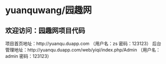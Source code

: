 # yuanquwang/园趣网

<h2>欢迎访问：园趣网项目代码</h2>
项目首页地址：http://yuanqu.duapp.com （用户名：zs 密码：123123）
后台管理地址：http://yuanqu.duapp.com/web/yiqi/index.php/Admin （用户名：admin 密码：123123）
